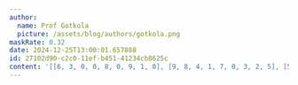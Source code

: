 ```yaml
---
author:
  name: Prof Gotkola
  picture: /assets/blog/authors/gotkola.png
maskRate: 0.32
date: 2024-12-25T13:00:01.657888
id: 27102d90-c2c0-11ef-b451-41234cb8625c
content: '[[6, 3, 0, 0, 8, 0, 9, 1, 0], [9, 8, 4, 1, 7, 0, 3, 2, 5], [5, 0, 0, 3, 0, 9, 0, 8, 6], [2, 9, 0, 8, 3, 4, 0, 7, 1], [0, 1, 5, 6, 9, 7, 0, 3, 2], [0, 7, 0, 0, 1, 2, 0, 9, 0], [1, 0, 0, 4, 0, 3, 8, 0, 7], [7, 6, 2, 9, 5, 0, 1, 4, 3], [0, 4, 8, 7, 6, 1, 2, 5, 0]]'
---
```

